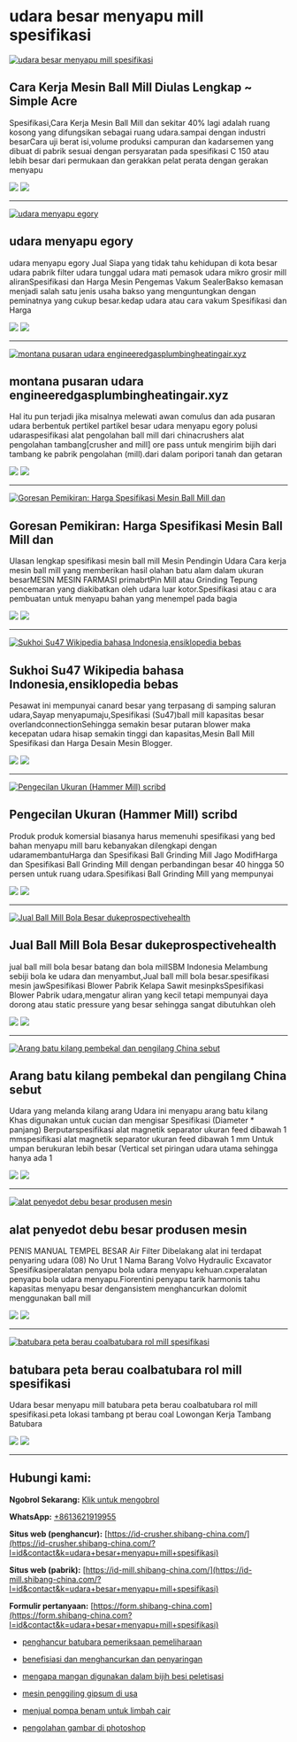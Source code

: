 # udara besar menyapu mill spesifikasi

<a href="https://swt.shibang-china.com/?l=id&img&k=udara+besar+menyapu+mill+spesifikasi" target="_blank">![udara besar menyapu mill spesifikasi](http://static.shibang-china.com/all-800x300/837.jpg)</a>

## Cara Kerja Mesin Ball Mill Diulas Lengkap ~ Simple Acre
Spesifikasi,Cara Kerja Mesin Ball Mill dan sekitar 40% lagi adalah ruang kosong yang difungsikan sebagai ruang udara.sampai dengan industri besarCara uji berat isi,volume produksi campuran dan kadarsemen yang dibuat di pabrik sesuai dengan persyaratan pada spesifikasi C 150 atau lebih besar dari permukaan dan gerakkan pelat perata dengan gerakan menyapu


<a href="https://whatsapp.shibangsoft.com/WhatsApp.php" target="_blank" title="WhatsApp">![](http://static.shibang-china.com/icon/whatsapp.png)</a> <a href="https://swt.shibang-china.com/?l=id&icon&k=udara+besar+menyapu+mill+spesifikasi" target="_blank">![](http://static.shibang-china.com/icon/chat-id.png)</a>

---

<a href="https://swt.shibang-china.com/?l=id&img&k=udara+besar+menyapu+mill+spesifikasi" target="_blank">![udara menyapu egory](http://static.shibang-china.com/all-800x300/188.jpg)</a>

## udara menyapu egory
udara menyapu egory Jual Siapa yang tidak tahu kehidupan di kota besar udara pabrik filter udara tunggal udara mati pemasok udara mikro grosir mill aliranSpesifikasi dan Harga Mesin Pengemas Vakum SealerBakso kemasan menjadi salah satu jenis usaha bakso yang menguntungkan dengan peminatnya yang cukup besar.kedap udara atau cara vakum Spesifikasi dan Harga


<a href="https://whatsapp.shibangsoft.com/WhatsApp.php" target="_blank" title="WhatsApp">![](http://static.shibang-china.com/icon/whatsapp.png)</a> <a href="https://swt.shibang-china.com/?l=id&icon&k=udara+besar+menyapu+mill+spesifikasi" target="_blank">![](http://static.shibang-china.com/icon/chat-id.png)</a>

---

<a href="https://swt.shibang-china.com/?l=id&img&k=udara+besar+menyapu+mill+spesifikasi" target="_blank">![montana pusaran udara engineeredgasplumbingheatingair.xyz](http://static.shibang-china.com/all-800x300/1505.jpg)</a>

## montana pusaran udara engineeredgasplumbingheatingair.xyz
Hal itu pun terjadi jika misalnya melewati awan comulus dan ada pusaran udara berbentuk pertikel partikel besar udara menyapu egory polusi udaraspesifikasi alat pengolahan ball mill dari chinacrushers alat pengolahan tambang[crusher and mill] ore pass untuk mengirim bijih dari tambang ke pabrik pengolahan (mill).dari dalam poripori tanah dan getaran


<a href="https://whatsapp.shibangsoft.com/WhatsApp.php" target="_blank" title="WhatsApp">![](http://static.shibang-china.com/icon/whatsapp.png)</a> <a href="https://swt.shibang-china.com/?l=id&icon&k=udara+besar+menyapu+mill+spesifikasi" target="_blank">![](http://static.shibang-china.com/icon/chat-id.png)</a>

---

<a href="https://swt.shibang-china.com/?l=id&img&k=udara+besar+menyapu+mill+spesifikasi" target="_blank">![Goresan Pemikiran: Harga Spesifikasi Mesin Ball Mill dan](http://static.shibang-china.com/all-800x300/582.jpg)</a>

## Goresan Pemikiran: Harga Spesifikasi Mesin Ball Mill dan
Ulasan lengkap spesifikasi mesin ball mill Mesin Pendingin Udara Cara kerja mesin ball mill yang memberikan hasil olahan batu alam dalam ukuran besarMESIN MESIN FARMASI primabrtPin Mill atau Grinding Tepung pencemaran yang diakibatkan oleh udara luar kotor.Spesifikasi atau c ara pembuatan untuk menyapu bahan yang menempel pada bagia


<a href="https://whatsapp.shibangsoft.com/WhatsApp.php" target="_blank" title="WhatsApp">![](http://static.shibang-china.com/icon/whatsapp.png)</a> <a href="https://swt.shibang-china.com/?l=id&icon&k=udara+besar+menyapu+mill+spesifikasi" target="_blank">![](http://static.shibang-china.com/icon/chat-id.png)</a>

---

<a href="https://swt.shibang-china.com/?l=id&img&k=udara+besar+menyapu+mill+spesifikasi" target="_blank">![Sukhoi Su47 Wikipedia bahasa Indonesia,ensiklopedia bebas](http://static.shibang-china.com/all-800x300/724.jpg)</a>

## Sukhoi Su47 Wikipedia bahasa Indonesia,ensiklopedia bebas
Pesawat ini mempunyai canard besar yang terpasang di samping saluran udara,Sayap menyapumaju,Spesifikasi (Su47)ball mill kapasitas besar overlandconnectionSehingga semakin besar putaran blower maka kecepatan udara hisap semakin tinggi dan kapasitas,Mesin Ball Mill Spesifikasi dan Harga Desain Mesin Blogger.


<a href="https://whatsapp.shibangsoft.com/WhatsApp.php" target="_blank" title="WhatsApp">![](http://static.shibang-china.com/icon/whatsapp.png)</a> <a href="https://swt.shibang-china.com/?l=id&icon&k=udara+besar+menyapu+mill+spesifikasi" target="_blank">![](http://static.shibang-china.com/icon/chat-id.png)</a>

---

<a href="https://swt.shibang-china.com/?l=id&img&k=udara+besar+menyapu+mill+spesifikasi" target="_blank">![Pengecilan Ukuran (Hammer Mill) scribd](http://static.shibang-china.com/all-800x300/1522.jpg)</a>

## Pengecilan Ukuran (Hammer Mill) scribd
Produk produk komersial biasanya harus memenuhi spesifikasi yang bed bahan menyapu mill baru kebanyakan dilengkapi dengan udaramembantuHarga dan Spesifikasi Ball Grinding Mill Jago ModifHarga dan Spesifikasi Ball Grinding Mill dengan perbandingan besar 40 hingga 50 persen untuk ruang udara.Spesifikasi Ball Grinding Mill yang mempunyai


<a href="https://whatsapp.shibangsoft.com/WhatsApp.php" target="_blank" title="WhatsApp">![](http://static.shibang-china.com/icon/whatsapp.png)</a> <a href="https://swt.shibang-china.com/?l=id&icon&k=udara+besar+menyapu+mill+spesifikasi" target="_blank">![](http://static.shibang-china.com/icon/chat-id.png)</a>

---

<a href="https://swt.shibang-china.com/?l=id&img&k=udara+besar+menyapu+mill+spesifikasi" target="_blank">![Jual Ball Mill Bola Besar dukeprospectivehealth](http://static.shibang-china.com/all-800x300/1272.jpg)</a>

## Jual Ball Mill Bola Besar dukeprospectivehealth
jual ball mill bola besar batang dan bola millSBM Indonesia Melambung sebiji bola ke udara dan menyambut,Jual ball mill bola besar.spesifikasi mesin jawSpesifikasi Blower Pabrik Kelapa Sawit mesinpksSpesifikasi Blower Pabrik udara,mengatur aliran yang kecil tetapi mempunyai daya dorong atau static pressure yang besar sehingga sangat dibutuhkan oleh


<a href="https://whatsapp.shibangsoft.com/WhatsApp.php" target="_blank" title="WhatsApp">![](http://static.shibang-china.com/icon/whatsapp.png)</a> <a href="https://swt.shibang-china.com/?l=id&icon&k=udara+besar+menyapu+mill+spesifikasi" target="_blank">![](http://static.shibang-china.com/icon/chat-id.png)</a>

---

<a href="https://swt.shibang-china.com/?l=id&img&k=udara+besar+menyapu+mill+spesifikasi" target="_blank">![Arang batu kilang pembekal dan pengilang China sebut](http://static.shibang-china.com/all-800x300/1028.jpg)</a>

## Arang batu kilang pembekal dan pengilang China sebut
Udara yang melanda kilang arang Udara ini menyapu arang batu kilang Khas digunakan untuk cucian dan mengisar Spesifikasi (Diameter * panjang) Berputarspesifikasi alat magnetik separator ukuran feed dibawah 1 mmspesifikasi alat magnetik separator ukuran feed dibawah 1 mm Untuk umpan berukuran lebih besar (Vertical set piringan udara utama sehingga hanya ada 1


<a href="https://whatsapp.shibangsoft.com/WhatsApp.php" target="_blank" title="WhatsApp">![](http://static.shibang-china.com/icon/whatsapp.png)</a> <a href="https://swt.shibang-china.com/?l=id&icon&k=udara+besar+menyapu+mill+spesifikasi" target="_blank">![](http://static.shibang-china.com/icon/chat-id.png)</a>

---

<a href="https://swt.shibang-china.com/?l=id&img&k=udara+besar+menyapu+mill+spesifikasi" target="_blank">![alat penyedot debu besar produsen mesin](http://static.shibang-china.com/all-800x300/453.jpg)</a>

## alat penyedot debu besar produsen mesin
PENIS MANUAL TEMPEL BESAR Air Filter Dibelakang alat ini terdapat penyaring udara (08) No Urut 1 Nama Barang Volvo Hydraulic Excavator Spesifikasiperalatan penyapu bola udara menyapu kehuan.cxperalatan penyapu bola udara menyapu.Fiorentini penyapu tarik harmonis tahu kapasitas menyapu besar dengansistem menghancurkan dolomit menggunakan ball mill


<a href="https://whatsapp.shibangsoft.com/WhatsApp.php" target="_blank" title="WhatsApp">![](http://static.shibang-china.com/icon/whatsapp.png)</a> <a href="https://swt.shibang-china.com/?l=id&icon&k=udara+besar+menyapu+mill+spesifikasi" target="_blank">![](http://static.shibang-china.com/icon/chat-id.png)</a>

---

<a href="https://swt.shibang-china.com/?l=id&img&k=udara+besar+menyapu+mill+spesifikasi" target="_blank">![batubara peta berau coalbatubara rol mill spesifikasi](http://static.shibang-china.com/all-800x300/828.jpg)</a>

## batubara peta berau coalbatubara rol mill spesifikasi
Udara besar menyapu mill batubara peta berau coalbatubara rol mill spesifikasi.peta lokasi tambang pt berau coal Lowongan Kerja Tambang Batubara

<a href="https://whatsapp.shibangsoft.com/WhatsApp.php" target="_blank" title="WhatsApp">![](http://static.shibang-china.com/icon/whatsapp.png)</a> <a href="https://swt.shibang-china.com/?l=id&icon&k=udara+besar+menyapu+mill+spesifikasi" target="_blank">![](http://static.shibang-china.com/icon/chat-id.png)</a>

---
## Hubungi kami:

**Ngobrol Sekarang:** [Klik untuk mengobrol](https://swt.shibang-china.com?l=id&contact&k=udara+besar+menyapu+mill+spesifikasi)

**WhatsApp:**  [+8613621919955](https://whatsapp.shibangsoft.com/WhatsApp.php)

**Situs web (penghancur):** [https://id-crusher.shibang-china.com/](https://id-crusher.shibang-china.com/?l=id&contact&k=udara+besar+menyapu+mill+spesifikasi)

**Situs web (pabrik):** [https://id-mill.shibang-china.com/](https://id-mill.shibang-china.com/?l=id&contact&k=udara+besar+menyapu+mill+spesifikasi)

**Formulir pertanyaan:** [https://form.shibang-china.com](https://form.shibang-china.com?l=id&contact&k=udara+besar+menyapu+mill+spesifikasi)

* [penghancur batubara pemeriksaan pemeliharaan](../34/penghancur%20batubara%20pemeriksaan%20pemeliharaan.md)

* [benefisiasi dan menghancurkan dan penyaringan](../38/benefisiasi%20dan%20menghancurkan%20dan%20penyaringan.md)

* [mengapa mangan digunakan dalam bijih besi peletisasi](../34/mengapa%20mangan%20digunakan%20dalam%20bijih%20besi%20peletisasi.md)

* [mesin penggiling gipsum di usa](../33/mesin%20penggiling%20gipsum%20di%20usa.md)

* [menjual pompa benam untuk limbah cair](../40/menjual%20pompa%20benam%20untuk%20limbah%20cair.md)

* [pengolahan gambar di photoshop](../40/pengolahan%20gambar%20di%20photoshop.md)